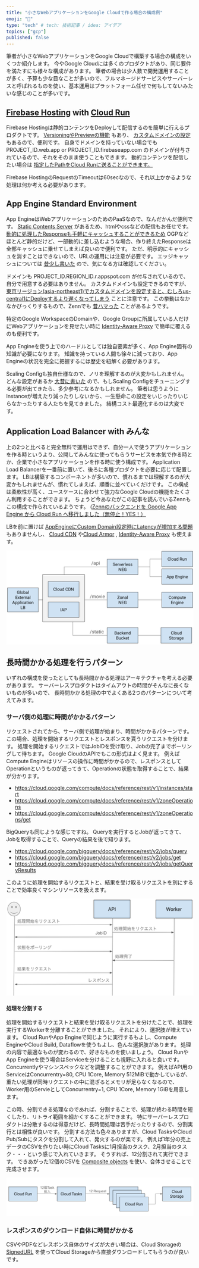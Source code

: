 ```yaml
---
title: "小さなWebアプリケーションをGoogle Cloudで作る場合の構成例"
emoji: "🐁"
type: "tech" # tech: 技術記事 / idea: アイデア
topics: ["gcp"]
published: false
---
```


筆者が小さなWebアプリケーションをGoogle Cloudで構築する場合の構成をいくつか紹介します。
今やGoogle Cloudには多くのプロダクトがあり、同じ要件を満たすにも様々な構成があります。
筆者の場合は少人数で開発運用することが多く、予算も少な目なことが多いので、フルマネージドサービスやサーバーレスと呼ばれるものを使い、基本運用はプラットフォーム任せで何もしてないみたいな感じのことが多いです。

## [Firebase Hosting](https://firebase.google.com/docs/hosting) with [Cloud Run](https://cloud.google.com/run/docs/overview/what-is-cloud-run)

Firebase Hostingは静的コンテンツをDeployして配信するのを簡単に行えるプロダクトです。
[VersioningやPreviewの機能](https://firebase.google.com/docs/hosting/test-preview-deploy) もあり、 [カスタムドメインの設定](https://firebase.google.com/docs/hosting/custom-domain) もあるので、便利です。
自身でドメインを持っていない場合でも PROJECT_ID.web.app or PROJECT_ID.firebaseapp.com のドメインが付与されているので、それをそのまま使うこともできます。
動的コンテンツを配信したい場合は [指定したPathをCloud Runに送ることができます。](https://firebase.google.com/docs/hosting/cloud-run?hl=ja#direct_requests_to_container) 

Firebase HostingのRequestのTimeoutは60secなので、それ以上かかるような処理は何か考える必要があります。

## App Engine Standard Environment

App EngineはWebアプリケーションのためのPaaSなので、なんだかんだ便利です。
[Static Contents Server](https://cloud.google.com/appengine/docs/standard/serving-static-files?hl=en&tab=go#configuring_your_static_file_handlers) があるため、htmlやcssなどの配信もお任せです。
[動的に処理したResponseも手軽にキャッシュすることができるため](https://cloud.google.com/appengine/docs/standard/how-requests-are-handled?hl=en&tab=go#response_caching) OGPなどほとんど静的だけど、一部動的に差し込むような場合、作り終えたResponseは全部キャッシュに乗せてしまえば良いので便利です。
ただ、明示的にキャッシュを消すことはできないので、URLの運用には注意が必要です。
エッジキャッシュについては [昔少し書いた](https://qiita.com/sinmetal/items/37c105a098174fb6bf77) ので、気になる方は確認してください。

ドメインも PROJECT_ID.REGION_ID.r.appspot.com が付与されているので、自分で用意する必要はありません。
カスタムドメインも設定できるのですが、 [東京リージョン(asia-northeast1)でカスタムドメインを設定すると、むしろus-central1にDeployするより遅くなってしまう](https://cloud.google.com/appengine/docs/standard/mapping-custom-domains?hl=en) ことに注意です。
この挙動はなかなかびっくりするもので、Zennでも [昔ハマった](https://zenn.dev/catnose99/articles/56f523d39cca43) ことがあるようです。

特定のGoogle WorkspaceのDomainや、Google Groupに所属している人だけにWebアプリケーションを見せたい時に [Identity-Aware Proxy](https://cloud.google.com/iap) で簡単に覆えるのも便利です。

App Engineを使う上でのハードルとしては独自要素が多く、App Engine固有の知識が必要になります。
知識を持っている人間も徐々に減っており、App Engineの状況を完全に把握するには歴史を紐解く必要があります。

Scaling Configも独自仕様なので、ノリを理解するのが大変かもしれません。
どんな設定があるか [大昔に書いた](https://qiita.com/sinmetal/items/017e7aa395ff459fca7c) ので、もしScaling Configをチューニングする必要が出てきたら、多少参考になるかもしれません。
筆者は思うようにInstanceが増えたり減ったりしないから、一生懸命この設定をいじったりいじらなかったりする人たちを見てきました。
結構コスト最適化するのは大変です。

## Application Load Balancer with みんな

上の2つと比べると完全無料で運用はできず、自分一人で使うアプリケーションを作る時というより、公開してみんなに使ってもらうサービスを本気で作る時とか、企業で小さなアプリケーションを作る時に使う構成です。
Application Load Balancerを一番前に置いて、後ろに各種プロダクトを必要に応じて配置します。
LBは構築するコンポーネントが多いので、慣れるまでは理解するのが大変かもしれませんが、慣れてしまえば、順番に並べていくだけです。
この構成は柔軟性が高く、ユースケースに合わせて強力なGoogle Cloudの機能をたくさん利用することができます。
ちょうど今あなたがこの記事を読んでいるZennもこの構成で作られているようです。 ([Zennのバックエンドを Google App Engine から Cloud Run へ移行しました（無停止！YES！）](https://zenn.dev/team_zenn/articles/migrate-appengine-to-cloudrun)

LBを前に置けば [AppEngineにCustom Domain設定時にLatencyが増加する問題](https://cloud.google.com/appengine/docs/standard/mapping-custom-domains?hl=en) もありませんし、 [Cloud CDN](https://cloud.google.com/cdn/docs/overview) や[Cloud Armor](https://cloud.google.com/armor/docs/cloud-armor-overview) , [Identity-Aware Proxy](https://cloud.google.com/iap) も使えます。

![](/images/mini-system-architecture/global-external-application-lb.png)

## 長時間かかる処理を行うパターン

いずれの構成を使ったとしても長時間かかる処理はアーキテクチャを考える必要があります。
サーバーレスプロダクトはタイムアウトの時間がそんなに長くないものが多いので、
長時間かかる処理の中でよくある2つのパターンについて考えてみます。

### サーバ側の処理に時間がかかるパターン

リクエストされてから、サーバ側で処理が始まり、時間がかかるパターンです。
この場合、処理を開始するリクエストとレスポンスを貰うリクエストを分けます。
処理を開始するリクエストではJobIDを受け取り、Jobの完了までポーリングして待ちます。
Google CloudのAPIでもこの形式はよく見ます。
例えばCompute Engineはリソースの操作に時間がかかるので、レスポンスとしてOperationというものが返ってきて、Operationの状態を取得することで、結果が分かります。

* https://cloud.google.com/compute/docs/reference/rest/v1/instances/start
* https://cloud.google.com/compute/docs/reference/rest/v1/zoneOperations
* https://cloud.google.com/compute/docs/reference/rest/v1/zoneOperations/get

BigQueryも同じような感じですね。
Queryを実行するとJobが返ってきて、Jobを取得することで、Queryの結果を後で知ります。

* https://cloud.google.com/bigquery/docs/reference/rest/v2/jobs/query
* https://cloud.google.com/bigquery/docs/reference/rest/v2/jobs/get
* https://cloud.google.com/bigquery/docs/reference/rest/v2/jobs/getQueryResults

このように処理を開始するリクエストと、結果を受け取るリクエストを別にすることで効率良くマシンリソースを扱えます。

![](/images/mini-system-architecture/async-worker.png)

#### 処理を分割する

処理を開始するリクエストと結果を受け取るリクエストを分けたことで、処理を実行するWorkerを分離することができました。
それにより、選択肢が増えています。
Cloud RunやApp Engineで同じように実行するもよし、Compute EngineやCloud Build, Dataflowを使うもよし、色んな選択肢があります。
処理の内容で最適なものが変わるので、好きなものを使いましょう。
Cloud RunやApp Engineを使う場合はServiceを分けることも視野に入れると良いです。
Concurrentlyやマシンスペックなどを調整することができます。
例えばAPI用のServiceはConcurrentry=80, CPU 1Core, Memory 512MiBで動かしているが、重たい処理が同時リクエストの中に混ざるとメモリが足らなくなるので、Worker用のServieとしてConcurrentry=1, CPU 1Core, Memory 1GiBを用意します。

この時、分割できる処理なのであれば、分割することで、処理が終わる時間を短くしたり、リトライ範囲を細かくすることができます。
特にサーバーレスプロダクトは分散するのは得意だけど、長時間処理は苦手だったりするので、分割実行とは相性が良いです。
分割する方法も色々ありますが、Cloud TasksやCloud Pub/Subにタスクを分割して入れて、発火するのが楽です。
例えば1年分の売上データのCSVを作りたい時にCloud Tasksに1月担当のタスク、2月担当のタスク・・・という感じで入れていきます。
そうすれば、12分割されて実行できます。
できあがった12個のCSVを [Composite objects](https://cloud.google.com/storage/docs/composite-objects) を使い、合体させることで完成させます。

![](/images/mini-system-architecture/distributed-cloud-tasks.png)

### レスポンスのダウンロード自体に時間がかかる

CSVやPDFなどレスポンス自体のサイズが大きい場合は、Cloud Storageの [SignedURL](https://cloud.google.com/storage/docs/access-control/signed-urls) を使ってCloud Storageから直接ダウンロードしてもらうのが良いです。
